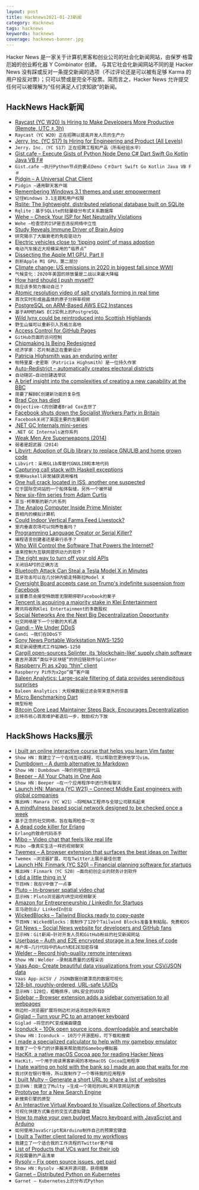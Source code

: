 ```yaml
---
layout: post
title: Hacknews2021-01-23新闻
category: Hacknews
tags: hacknews
keywords: hacknews
coverage: hacknews-banner.jpg
---
```


Hacker News 是一家关于计算机黑客和创业公司的社会化新闻网站，由保罗·格雷厄姆的创业孵化器 Y Combinator 创建。
与其它社会化新闻网站不同的是 Hacker News 没有踩或反对一条提交新闻的选项（不过评论还是可以被有足够 Karma 的用户投反对票）；只可以赞或是完全不投票。简而言之，Hacker News 允许提交任何可以被理解为“任何满足人们求知欲”的新闻。

## HackNews Hack新闻


- [Raycast (YC W20) Is Hiring to Make Developers More Productive (Remote, UTC ± 3h)](https://raycast.com/jobs)
- `Raycast（YC W20）正在招聘以提高开发人员的生产力`
- [Jerry, Inc. (YC S17) Is Hiring for Engineering and Product (All Levels)](https://jerry.ai/careers)
- `Jerry，Inc.（YC S17）正在招聘工程和产品（所有经验水平）`
- [Gist.cafe – Execute Gists of Python Node Deno C# Dart Swift Go Kotlin Java VB F#](https://gist.cafe)
- `Gist.cafe –执行Python节点的要点Deno C＃Dart Swift Go Kotlin Java VB F＃`
- [Pidgin – A Universal Chat Client](https://www.pidgin.im/plugins)
- `Pidgin –通用聊天客户端`
- [Remembering Windows 3.1 themes and user empowerment](https://hisham.hm/2019/07/26/remembering-windows-31-themes-and-user-empowerment/)
- `记住Windows 3.1主题和用户权限`
- [Rqlite: The lightweight, distributed relational database built on SQLite](https://github.com/rqlite/rqlite)
- `Rqlite：基于SQLite的轻量级分布式关系数据库`
- [Wehe – Check Your ISP for Net Neutrality Violations](https://dd.meddle.mobi/)
- `Wehe –检查您的ISP是否违反网络中立性`
- [Study Reveals Immune Driver of Brain Aging](https://med.stanford.edu/news/all-news/2021/01/study-reveals-immune-driver-of-brain-aging.html)
- `研究揭示了大脑衰老的免疫驱动力`
- [Electric vehicles close to ‘tipping point’ of mass adoption](https://www.theguardian.com/environment/2021/jan/22/electric-vehicles-close-to-tipping-point-of-mass-adoption)
- `电动汽车接近大规模采用的“临界点”`
- [Dissecting the Apple M1 GPU, Part II](https://rosenzweig.io/blog/asahi-gpu-part-2.html)
- `剖析Apple M1 GPU，第二部分`
- [Climate change: US emissions in 2020 in biggest fall since WWII](https://www.bbc.com/news/science-environment-55632050)
- `气候变化：2020年美国的排放量是二战以来最大降幅`
- [How hard should I push myself?](https://superorganizers.every.to/p/how-hard-should-i-push-myself)
- `我应该多努力推动自己？`
- [Atomic resolution video of salt crystals forming in real time](https://www.u-tokyo.ac.jp/focus/en/press/z0508_00161.html)
- `首次实时形成盐晶体的原子分辨率视频`
- [PostgreSQL on ARM-Based AWS EC2 Instances](https://www.percona.com/blog/2021/01/22/postgresql-on-arm-based-aws-ec2-instances-is-it-any-good/)
- `基于ARM的AWS EC2实例上的PostgreSQL`
- [Wild lynx could be reintroduced into Scottish Highlands](https://www.theguardian.com/environment/2021/jan/20/wild-lynx-could-be-reintroduced-into-scottish-highlands)
- `野生山猫可以重新引入苏格兰高地`
- [Access Control for GitHub Pages](https://github.blog/changelog/2021-01-21-access-control-for-github-pages/)
- `GitHub页面的访问控制`
- [Chipmaking Is Being Redesigned](https://www.economist.com/business/2021/01/23/chipmaking-is-being-redesigned-effects-will-be-far-reaching)
- `经济学家：芯片制造正在重新设计`
- [Patricia Highsmith was an enduring writer](https://www.economist.com/books-and-arts/2021/01/20/a-poisonous-person-patricia-highsmith-was-an-enduring-writer)
- `帕特里夏·史密斯（Patricia Highsmith）是一位持久作家`
- [Auto-Redistrict – automatically creates electoral districts](http://autoredistrict.org/)
- `自动辖区–自动创建选举区`
- [A brief insight into the complexities of creating a new capability at the BBC](https://medium.com/bbc-design-engineering/a-brief-insight-into-the-complexities-of-creating-a-new-capability-at-the-bbc-b52c464ed7ee)
- `简要了解BBC创建新功能的复杂性`
- [Brad Cox has died](https://www.legacy.com/us/obituaries/scnow/name/brad-cox-obituary?pid=197454225)
- `Objective-C的创建者Brad Cox去世了`
- [Facebook shuts down the Socialist Workers Party in Britain](https://swp.org.uk/press-release-facebook-shuts-down-major-left-wing-group-in-britain/)
- `Facebook关闭了英国主要的左翼组织`
- [.NET GC Internals mini-series](https://tooslowexception.com/net-gc-internals-mini-series/)
- `.NET GC Internals迷你系列`
- [Weak Men Are Superweapons (2014)](https://www.slatestarcodexabridged.com/Weak-Men-Are-Superweapons)
- `弱者是超武器（2014）`
- [Libvirt: Adoption of GLib library to replace GNULIB and home grown code](https://www.berrange.com/posts/2020/01/30/libvirt-adoption-of-glib-library-to-replace-gnulib-home-grown-code/)
- `Libvirt：采用GLib库替代GNULIB和本地代码`
- [Capturing call stack with Haskell exceptions](https://maksbotan.github.io/posts/2021-01-20-callstacks.html)
- `使用Haskell异常捕获调用堆栈`
- [One hull crack located in ISS, another one suspected](https://tass.com/science/1247847)
- `位于国际空间站的一个船体裂缝，另外一个被怀疑`
- [New six-film series from Adam Curtis](https://www.bbc.com/mediacentre/2021/cgyoomh)
- `亚当·柯蒂斯的新六片系列`
- [The Analog Computer Inside Prime Minister](http://www.insidegmt.com/2021/01/the-analog-computer-inside-prime-minister/)
- `首相内的模拟计算机`
- [Could Indoor Vertical Farms Feed Livestock?](https://www.smithsonianmag.com/innovation/could-indoor-vertical-farms-feed-livestock-180976809/)
- `室内垂直农场可以饲养牲畜吗？`
- [Programming Language Creator or Serial Killer?](https://vole.wtf/coder-serial-killer-quiz/)
- `编程语言创建者还是串行杀手？`
- [Who Will Control the Software That Powers the Internet?](https://a16z.com/2021/01/14/internet-control-crypto-decentralization-community-owned-operated-networks/)
- `谁来控制为互联网提供动力的软件？`
- [The right way to turn off your old APIs](https://httptoolkit.tech/blog/how-to-turn-off-your-old-apis/)
- `关闭旧API的正确方法`
- [Bluetooth Attack Can Steal a Tesla Model X in Minutes](https://www.wired.com/story/tesla-model-x-hack-bluetooth/)
- `蓝牙攻击可以在几分钟内偷走特斯拉Model X`
- [Oversight Board accepts case on Trump's indefinite suspension from Facebook](https://oversightboard.com/news/236821561313092-oversight-board-accepts-case-on-former-us-president-trump-s-indefinite-suspension-from-facebook-and-instagram/)
- `监督委员会接受特朗普无限期停职Facebook的案子`
- [Tencent is acquiring a majority stake in Klei Entertainment](https://forums.kleientertainment.com/forums/topic/126355-studio-announcement/)
- `腾讯将收购Klei Entertainment的多数股权`
- [Social Networks Are the Next Big Decentralization Opportunity](https://www.coindesk.com/decentralized-social-networks-next-big-blockchain-opportunity)
- `社交网络是下一个分散的大机遇`
- [Gandi – We Under DDoS](https://status.gandi.net/)
- `Gandi –我们在DDoS下`
- [Sony News Portable Workstation NWS-1250](https://randoc.wordpress.com/2020/02/27/sony-news-portable-workstation-nws-1250/)
- `索尼新闻便携式工作站NWS-1250`
- [Cargill open-sources Splinter, its ‘blockchain-like’ supply chain software](https://agfundernews.com/splinter-cargill-open-sources-software-to-build-a-better-agrifood-supply-chain.html)
- `嘉吉开源其“类似于区块链”的供应链软件Splinter`
- [Raspberry Pi as x2go “thin” client](http://www.multi-seat.com/x2go/)
- `Raspberry Pi作为x2go“瘦”客户端`
- [Baleen Analytics: Large-scale filtering of data provides serendipitous surprises](https://queue.acm.org/detail.cfm?id=3446917)
- `Baleen Analytics：大规模数据过滤会带来意外的惊喜`
- [Micro Benchmarking Dart](https://mrale.ph/blog/2021/01/21/microbenchmarking-dart-part-1.html)
- `微型标枪`
- [Bitcoin Core Lead Maintainer Steps Back, Encourages Decentralization](https://laanwj.github.io/2021/01/21/decentralize.html)
- `比特币核心首席维护者退后一步，鼓励权力下放`


## HackShows Hacks展示

- [ I built an online interactive course that helps you learn Vim faster](https://www.vim.so)
- `Show HN：我建立了一个在线互动课程，可以帮助您更快地学习vim。`
- [ Dumbdown – A dumb alternative to Markdown](https://github.com/treenotation/dumbdown)
- `Show HN：Dumbdown –降价的哑巴替代品`
- [ Beeper – All Your Chats in One App](https://www.beeperhq.com/?hn)
- `Show HN：Beeper –在一个应用程序中进行所有聊天`
- [Launch HN: Manara (YC W21) – Connect Middle East engineers with global companies](item?id=25849054)
- `推出HN：Manara（YC W21）–将MENA工程师与全球公司联系起来`
- [ A mindfulness based social network designed to be checked once a week](https://www.sundayy.app/)
- `基于正念的社交网络，旨在每周检查一次`
- [ A dead code killer for Erlang](https://tech.nextroll.com/blog/dev/2021/01/06/erlang-rebar3-hank.html)
- `Erlang的致命代码杀手`
- [ Mibo – Video chat that feels like real life](https://getmibo.com/)
- `Mibo –像真实生活一样的视频聊天`
- [ Twemex – A browser extension that surfaces the best ideas on Twitter](https://twemex.app/)
- `Twemex –浏览器扩展，可在Twitter上展示最佳创意`
- [Launch HN: Finmark (YC S20) – Financial planning software for startups](item?id=25860819)
- `推出HN：Finmark（YC S20）–面向初创企业的财务计划软件`
- [ I did a little thing in V](https://github.com/profullstack/bitchin.net)
- `节目HN：我在V中做了一点事`
- [ Pluto – In-browser spatial video chat](https://pluto.video)
- `显示HN：Pluto浏览器内VR空间视频聊天`
- [ Amazon for Entrepreneurship / LinkedIn for Startups](https://startupstarter.co)
- `亚马逊创业/ LinkedIn创业`
- [ WickedBlocks – Tailwind Blocks ready to copy-paste](https://blocks.wickedtemplates.com/)
- `节目HN：WickedBlocks：我制作了120个Tailwind Blocks准备复制粘贴。免费和OS`
- [ Git News – Social News website for developers and GitHub fans](https://gitnews.tech)
- `显示HN：Git新闻–针对开发人员和GitHub粉丝的社交新闻网站`
- [ Userbase – Auth and E2E encrypted storage in a few lines of code](https://userbase.com/?home)
- `用户库–几行代码中的Auth和E2E加密存储`
- [ Welder – Record high-quality remote interviews](https://www.getwelder.com/)
- `Show HN：Welder –录制高质量的远程采访`
- [ Vaas App- Create beautiful data visualizations from your CSV/JSON data](https://www.vaasapp.co)
- `Vaas App-从CSV / JSON数据创建漂亮的数据可视化`
- [ 128-bit, roughly-ordered, URL-safe UUIDs](https://github.com/anthonynsimon/timeflake)
- `显示HN：128位，粗略排序，URL安全的UUID`
- [ Sidebar – Browser extension adds a sidebar conversation to all webpages](https://sidebarhq.com/)
- `侧边栏–浏览器扩展将侧边栏对话添加到所有网页`
- [ Giglad – Turn your PC to an arranger keyboard](https://deltarray.com/)
- `Giglad –将您的PC变成编曲键盘`
- [ Iconduck – 100k open source icons, downloadable and searchable](https://iconduck.com/)
- `Show HN：Iconduck – 10万个开源图标，可下载和搜索`
- [ I made a specialized calculator to help with my gameboy emulator](https://github.com/alt-romes/programmer-calculator)
- `我做了一个专门的计算器来帮助我的Gameboy模拟器`
- [ HacKit, a native macOS Cocoa app for reading Hacker News](https://apps.apple.com/gb/app/hackit/id1549557075?mt=12)
- `HacKit，一个用于阅读黑客新闻的本地macOS Cocoa应用程序`
- [ I hate waiting on hold with the bank so I made an app that waits for me](item?id=25865823)
- `我讨厌在银行等待，所以我制作了一个等待我的应用程序`
- [ I built Multy – Generate a short URL to share a list of websites](https://www.multy.me/)
- `显示HN：我建立了Multy –生成一个简短的URL来共享网站列表`
- [ Prototype for a New Search Engine](item?id=25874608)
- `新搜索引擎的原型`
- [ An Interactive Virtual Keyboard to Visualize Collections of Shortcuts](https://tkainrad.dev/posts/visualize-collections-of-keyboard-shortcuts/)
- `可视化快捷方式集合的交互式虚拟键盘`
- [ How to make your own budget Macro keyboard with JavaScript and Arduino](https://blog.almin.dev/posts/2021-01-20/diymacrokeyboard)
- `如何使用JavaScript和Arduino制作自己的预算宏键盘`
- [ I built a Twitter client tailored to my workflows](https://github.com/thesephist/lucerne)
- `我建立了一个适合我的工作流程的Twitter客户端`
- [ List of Products that VCs want for their job](https://docs.google.com/document/d/1kGEFmUHTgbBOx0PIQPLXBfIvDEcnCFPmzgelXlc1sz0/edit)
- `风投需要的产品清单`
- [ Rysolv – Fix open source issues, get paid](https://rysolv.com/issues)
- `Show HN：Rysolv –解决开源问题，获得报酬`
- [ Garnet – Distributed Python on Kubernetes](item?id=25878359)
- `Garnet – Kubernetes上的分布式Python`

